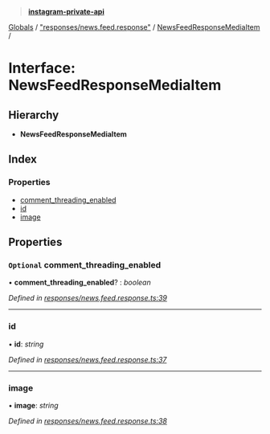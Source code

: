 > **[instagram-private-api](../README.md)**

[Globals](../README.md) / ["responses/news.feed.response"](../modules/_responses_news_feed_response_.md) / [NewsFeedResponseMediaItem](_responses_news_feed_response_.newsfeedresponsemediaitem.md) /

# Interface: NewsFeedResponseMediaItem

## Hierarchy

* **NewsFeedResponseMediaItem**

## Index

### Properties

* [comment_threading_enabled](_responses_news_feed_response_.newsfeedresponsemediaitem.md#optional-comment_threading_enabled)
* [id](_responses_news_feed_response_.newsfeedresponsemediaitem.md#id)
* [image](_responses_news_feed_response_.newsfeedresponsemediaitem.md#image)

## Properties

### `Optional` comment_threading_enabled

• **comment_threading_enabled**? : *boolean*

*Defined in [responses/news.feed.response.ts:39](https://github.com/dilame/instagram-private-api/blob/3e16058/src/responses/news.feed.response.ts#L39)*

___

###  id

• **id**: *string*

*Defined in [responses/news.feed.response.ts:37](https://github.com/dilame/instagram-private-api/blob/3e16058/src/responses/news.feed.response.ts#L37)*

___

###  image

• **image**: *string*

*Defined in [responses/news.feed.response.ts:38](https://github.com/dilame/instagram-private-api/blob/3e16058/src/responses/news.feed.response.ts#L38)*